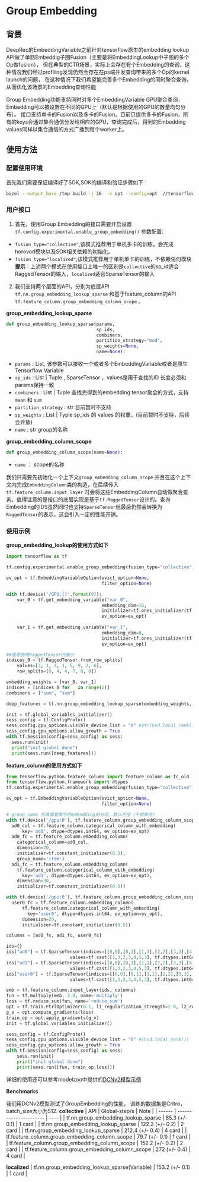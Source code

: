 # Group Embedding

## 背景
DeepRec的EmbeddingVariable之前针对tensorflow原生的embedding lookup API做了单路Embeddig子图Fusion（主要是将EmbeddingLookup中子图的多个Op做fusion），
但在典型的CTR场景，实际上会存在有个Embedding的查询，这种情况我们经过profiling发现仍然会存在在ps端并发查询带来的多个Op的kernel launch的问题，
在这种情况下我们希望能完善多个Embedding的同时聚合查询，从而优化该场景的Embedding查询性能

Group Embedding功能支持同时对多个EmbeddingVariable GPU聚合查询，Embedding可以被设置在不同的GPU上（默认是根据使用的GPU的数量均匀分布）。
接口支持单卡的Fusion以及多卡的Fusion。目前只提供多卡的Fusion，所有的keys会通过集合通信分发给相应的GPU，查询完成后，得到的Embedding values同样以集合通信的方式广播到每个worker上。

## 使用方法

### 配置使用环境
首先我们需要保证编译好了SOK,SOK的编译和验证步骤如下：
```bash
bazel --output_base /tmp build -j 16  -c opt --config=opt  //tensorflow/tools/pip_package:build_sok && ./bazel-bin/tensorflow/tools/pip_package/build_sok
```

### 用户接口
1. 首先，使用Group Embedding的接口需要开启设置`tf.config.experimental.enable_group_embedding()`
参数配置: 
- ```fusion_type="collective"```,该模式推荐用于单机多卡的训练，会完成horovod模块以及SOK相关依赖的初始化。
- ```fusion_type="localized"```,该模式推荐用于单机单卡的训练，不依赖任何模块
  **提示**：上述两个模式在使用接口上唯一的区别是`collective`的sp_id适合RaggedTensor的输入，`localized`适合SparseTensor的输入

2. 我们支持两个层面的API，分别为底层API `tf.nn.group_embedding_lookup_sparse` 和基于feature_column的API `tf.feature_column.group_embedding_column_scope` 。

**group_embedding_lookup_sparse**

```python
def group_embedding_lookup_sparse(params,
                                  sp_ids,
                                  combiners,
                                  partition_strategy="mod",
                                  sp_weights=None,
                                  name=None):
```

- `params` : List, 该参数可以接收一个或者多个EmbeddingVariable或者是原生Tensorflow Variable
- `sp_ids` : List | Tuple , SparseTensor ，values是用于查找的ID 长度必须和params保持一致
- `combiners` : List | Tuple 查找完得到的embedding tensor聚合的方式，支持 `mean` 和 `sum`
- `partition_strategy` : str 目前暂时不支持
- `sp_weights` : List | Typle sp_ids 的 values 的权重。(目前暂时不支持，后续会开放)
- `name` : str group的名称

**group_embedding_column_scope**

```python
def group_embedding_column_scope(name=None):
```
- `name` ： scope的名称

我们只需要先初始化一个上下文`group_embedding_column_scope`
并且在这个上下文内完成`EmbeddingColumn`类的构造，在后续传入 `tf.feature_column.input_layer` 时会将这些EmbeddingColumn自动做聚合查询。值得注意的是接口的底层实现是基于`tf.RaggedTensor`设计的。查询Embedding的IDS虽然同时也支持`SparseTensor`但最后仍然会转换为`RaggedTensor`的表示，这会引入一定的性能开销。

### 使用示例

**group_embedding_lookup的使用方式如下**

```python
import tensorflow as tf

tf.config.experimental.enable_group_embedding(fusion_type="collective")

ev_opt = tf.EmbeddingVariableOption(evict_option=None,
                                    filter_option=None)

with tf.device('/GPU:{}'.format(0)):
    var_0 = tf.get_embedding_variable("var_0",
                                    embedding_dim=16,
                                    initializer=tf.ones_initializer(tf.float32),
                                    ev_option=ev_opt)
    
    var_1 = tf.get_embedding_variable("var_1",
                                    embedding_dim=8,
                                    initializer=tf.ones_initializer(tf.float32),
                                    ev_option=ev_opt)

##推荐使用RaggedTensor的表示
indices_0 = tf.RaggedTensor.from_row_splits(
    values=[3, 1, 4, 1, 5, 9, 2, 6],
    row_splits=[0, 4, 4, 7, 8, 8])

embedding_weights = [var_0, var_1]
indices = [indices_0 for _ in range(2)]
combiners = ["sum", "sum"]

deep_features = tf.nn.group_embedding_lookup_sparse(embedding_weights, indices, combiners)

init = tf.global_variables_initializer()
sess_config = tf.ConfigProto()
sess_config.gpu_options.visible_device_list = "0" #str(hvd.local_rank())
sess_config.gpu_options.allow_growth = True
with tf.Session(config=sess_config) as sess:
  sess.run(init)
  print("init global done")
  print(sess.run([deep_features]))
```

**feature_column的使用方式如下**

```python
from tensorflow.python.feature_column import feature_column as fc_old
from tensorflow.python.framework import dtypes
tf.config.experimental.enable_group_embedding(fusion_type="collective")

ev_opt = tf.EmbeddingVariableOption(evict_option=None,
                                    filter_option=None)

# group_name 代表需要聚合的embedding的分组，默认为空（不做聚合）
with tf.device('/gpu:0'), tf.feature_column.group_embedding_column_scope(name="item")::
  ad0_col = tf.feature_column.categorical_column_with_embedding(
      key='ad0', dtype=dtypes.int64, ev_option=ev_opt)
  ad0_fc = tf.feature_column.embedding_column(
    categorical_column=ad0_col,
    dimension=20,
    initializer=tf.constant_initializer(0.5),
    group_name='item')
  ad1_fc = tf.feature_column.embedding_column(
    tf.feature_column.categorical_column_with_embedding(
      key='ad1', dtype=dtypes.int64, ev_option=ev_opt),
    dimension=30,
    initializer=tf.constant_initializer(0.5))

with tf.device('/gpu:0'), tf.feature_column.group_embedding_column_scope(name="user")::
  user0_fc = tf.feature_column.embedding_column(
      tf.feature_column.categorical_column_with_embedding(
        key='user0', dtype=dtypes.int64, ev_option=ev_opt),
      dimension=20,
      initializer=tf.constant_initializer(0.5))

columns = [ad0_fc, ad1_fc, user0_fc]

ids={}
ids["ad0"] = tf.SparseTensor(indices=[[0,0],[0,1],[1,1],[2,2],[3,3],[4,3],[4,4]], \
                        values=tf.cast([1,3,2,3,4,5,3], tf.dtypes.int64), dense_shape=[5, 5])    
ids["ad1"] = tf.SparseTensor(indices=[[0,0],[0,1],[1,1],[2,2],[3,3],[4,3],[4,4]], \
                        values=tf.cast([1,3,2,3,4,5,3], tf.dtypes.int64), dense_shape=[5, 5])
ids["user0"] = tf.SparseTensor(indices=[[0,0],[0,1],[1,1],[2,2],[3,3],[4,3],[4,4]], \
                        values=tf.cast([1,3,2,3,4,5,3], tf.dtypes.int64), dense_shape=[5, 5])   

emb = tf.feature_column.input_layer(ids, columns)
fun = tf.multiply(emb, 2.0, name='multiply')
loss = tf.reduce_sum(fun, name='reduce_sum')
opt = tf.train.FtrlOptimizer(0.1, l1_regularization_strength=2.0, l2_regularization_strength=0.00001)
g_v = opt.compute_gradients(loss)
train_op = opt.apply_gradients(g_v)
init = tf.global_variables_initializer()

sess_config = tf.ConfigProto()
sess_config.gpu_options.visible_device_list = "0" #(hvd.local_rank())
sess_config.gpu_options.allow_growth = True
with tf.Session(config=sess_config) as sess:
    sess.run(init)
    print("init global done")
    print(sess.run([fun, train_op,loss]))
```

详细的使用还可以参考modelzoo中提供的[DCNv2模型示例](../../modelzoo/features/group_embedding_lookup/dcnv2/train.py)

**Benchmarks**

我们用DCNv2模型测试了GroupEmbedding的性能， 训练的数据集是Critro，batch_size大小为512.
**collective**
| API | Global-step/s | Note |
| ------ | ---------------------- | ---- |
| tf.nn.group_embedding_lookup_sparse            | 85.3 (+/- 0.1)  | 1 card |
| tf.nn.group_embedding_lookup_sparse            | 122.2 (+/- 0.2) | 2 card |
| tf.nn.group_embedding_lookup_sparse            | 212.4 (+/- 0.4) | 4 card |
| tf.feature_column.group_embedding_column_scope | 79.7 (+/- 0.1)  | 1 card |
| tf.feature_column.group_embedding_column_scope | 152.2 (+/- 0.2) | 2 card |
| tf.feature_column.group_embedding_column_scope | 272 (+/- 0.4)   | 4 card |

**localized**
| tf.nn.group_embedding_lookup_sparse(Variable)  | 153.2 (+/- 0.1)  | 1 card |

